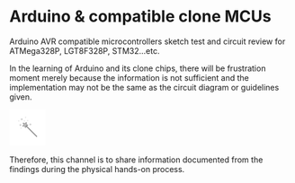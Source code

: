 # Arduino & compatible clone MCUs
Arduino AVR compatible microcontrollers sketch test and circuit review for ATMega328P, LGT8F328P, STM32...etc.

In the learning of Arduino and its clone chips, there will be frustration moment merely because the information is not sufficient and the implementation may not be the same as the circuit diagram or guidelines given.

<img src="images/magic_wand.png" width="64" height="64">

Therefore, this channel is to share information documented from the findings during the physical hands-on process.



